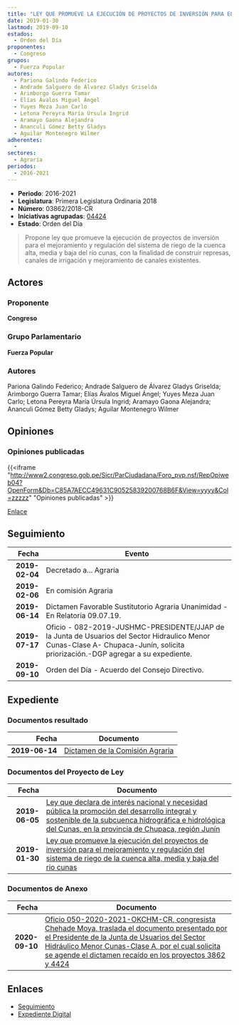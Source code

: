 ```yaml
---
title: "LEY QUE PROMUEVE LA EJECUCIÓN DE PROYECTOS DE INVERSIÓN PARA EL MEJORAMIENTO Y REGULACIÓN DEL SISTEMA DE RIEGO DE LA CUENCA ALTA, MEDIA Y BAJA DEL RÍO CUNAS"
date: 2019-01-30
lastmod: 2019-09-10
estados: 
  - Orden del Día
proponentes: 
  - Congreso
grupos: 
  - Fuerza Popular
autores: 
  - Pariona Galindo Federico
  - Andrade Salguero de Álvarez Gladys Griselda
  - Arimborgo Guerra Tamar
  - Elías Ávalos Miguel Ángel
  - Yuyes Meza Juan Carlo
  - Letona Pereyra María Úrsula Ingrid
  - Aramayo Gaona Alejandra
  - Ananculi Gómez Betty Gladys
  - Aguilar Montenegro Wilmer
adherentes: 
  - 
sectores: 
  - Agraria
periodos: 
  - 2016-2021
---
```


- **Periodo**: 2016-2021
- **Legislatura**: Primera Legislatura Ordinaria 2018
- **Número**: 03862/2018-CR
- **Iniciativas agrupadas**: [04424](../../04400/04424)
- **Estado**: Orden del Día

> Propone ley que promueve la ejecución de proyectos de inversión para el mejoramiento y regulación del sistema de riego de la cuenca alta, media y baja del río cunas, con la finalidad de construir represas, canales de irrigación y mejoramiento de canales existentes.


## Actores

### Proponente

**Congreso**

### Grupo Parlamentario

**Fuerza Popular**

### Autores

Pariona Galindo Federico; Andrade Salguero de Álvarez Gladys Griselda; Arimborgo Guerra Tamar; Elías Ávalos Miguel Ángel; Yuyes Meza Juan Carlo; Letona Pereyra María Úrsula Ingrid; Aramayo Gaona Alejandra; Ananculi Gómez Betty Gladys; Aguilar Montenegro Wilmer


## Opiniones

### Opiniones publicadas

{{<iframe "http://www2.congreso.gob.pe/Sicr/ParCiudadana/Foro_pvp.nsf/RepOpiweb04?OpenForm&Db=C85A7AECC49631C90525839200768B6F&View=yyyy&Col=zzzzz" "Opiniones publicadas" >}}

[Enlace](http://www2.congreso.gob.pe/Sicr/ParCiudadana/Foro_pvp.nsf/RepOpiweb04?OpenForm&Db=C85A7AECC49631C90525839200768B6F&View=yyyy&Col=zzzzz)

## Seguimiento

| Fecha | Evento |
|------:|--------|
| **2019-02-04** | Decretado a... Agraria|
| **2019-02-06** | En comisión Agraria|
| **2019-06-14** | Dictamen Favorable Sustitutorio Agraria Unanimidad - En Relatoría 09.07.19.|
| **2019-07-17** | Oficio - 082-2019-JUSHMC-PRESIDENTE/JJAP de la Junta de Usuarios del Sector Hidraulico Menor Cunas-Clase A- Chupaca-Junín, solicita priorización.-DGP agregar a su expediente.|
| **2019-09-10** | Orden del Día - Acuerdo del Consejo Directivo.|


## Expediente


### Documentos resultado

| Fecha | Documento |
|------:|--------|
| **2019-06-14** | [Dictamen de la Comisión Agraria](http://www.leyes.congreso.gob.pe/Documentos/2016_2021/Dictamenes/Proyectos_de_Ley/03862DC01MAY20190614.pdf) |

### Documentos del Proyecto de Ley

| Fecha | Documento |
|------:|--------|
| **2019-06-05** | [Ley que declara de interés nacional y necesidad pública la promoción del desarrollo integral y sostenible de la subcuenca hidrográfica e hidrológica del Cunas, en la provincia de Chupaca, región Junín](http://www.leyes.congreso.gob.pe/Documentos/2016_2021/Proyectos_de_Ley_y_de_Resoluciones_Legislativas/PL0442420190605.pdf) |
| **2019-01-30** | [Ley que promueve la ejecución del proyectos de inversión para el mejoramiento y regulación del sistema de riego de la cuenca alta, media y baja del rio cunas](http://www.leyes.congreso.gob.pe/Documentos/2016_2021/Proyectos_de_Ley_y_de_Resoluciones_Legislativas/PL0386220190130.pdf) |

### Documentos de Anexo

| Fecha | Documento |
|------:|--------|
| **2020-09-10** | [Oficio 050-2020-2021-OKCHM-CR, congresista Chehade Moya, traslada el documento presentado por el Presidente de la Junta de Usuarios del Sector Hidráulico Menor Cunas-Clase A, por el cual solicita se agende el dictamen recaído en los proyectos 3862 y 4424](http://www.leyes.congreso.gob.pe/Documentos/2016_2021/Oficios/Congresistas/OFICIO-050-2020-2021-OKCHM-CR.pdf) |

## Enlaces 

- [Seguimiento](http://www2.congreso.gob.pe/Sicr/TraDocEstProc/CLProLey2016.nsf/f7fff46988ca05b1052578e100829cc7/74c219eb22faaacd05258392007fc8d9?OpenDocument)
- [Expediente Digital](http://www2.congreso.gob.pe/Sicr/TraDocEstProc/CLProLey2016.nsf/f7fff46988ca05b1052578e100829cc7/74c219eb22faaacd05258392007fc8d9?OpenDocument&Click=05257FB7005EB655.eb71d0cf91d8294e05256cdf006b5706/$Body/0.1C6C)
